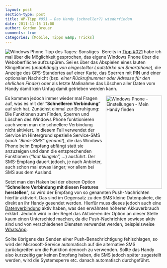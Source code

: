 ```yaml
---
layout: post
section-type: post
title: WP-Tipp #051 – Das Handy (schneller?) wiederfinden
date: 2011-11-15 11:00
author: Gordon Breuer
comments: true
categories: [Mobile, Tipps &amp; Tricks]
---
```

<p><img style="margin: 0px 10px 0px 0px; display: inline; float: left" title="" alt="Windows Phone Tipp des Tages: Sonstiges" align="left" src="http://anheledirwp.blob.core.windows.net/wordpress/2011/11/sonstiges1.png" /></p>  <p>Bereits in <a href="/post/2011/09/30/WP-Tipp-021&ndash;Ubersicht-der-wichtigsten-Daten-im-Web.aspx">Tipp #021</a> habe ich mal über die Möglichkeit gesprochen, das eigene Windows Phone über die Weboberfläche aufzuspüren. Sei es über das Abspielen eines lauten Klingeltones (<em>unabhängig von eingestellter Lautstärke am Smartphone</em>), die Anzeige des GPS-Standortes auf einer Karte, das Sperren mit PIN und einer optionalen Nachricht (<em>bsp. einer Rückrufnummer oder Adresse für den ehrlichen Finder</em>) oder als letzte Maßnahme das Löschen aller Daten vom Handy damit kein Unfug damit getrieben werden kann.</p>  <p><img style="margin: 0px 0px 0px 10px; display: inline; float: right" title="" alt="Windows Phone - Einstellungen - Mein Handy finden" align="right" src="http://anheledirwp.blob.core.windows.net/wordpress/2011/11/6347190658_b41ffa0591.jpg" width="180" height="300" /></p>  <p>Es kommen jedoch immer wieder mal Fragen auf, was es mit der “<strong>Schnelleren Verbindung</strong>” auf sich hat. Zunächst einmal zur Beruhigung: Die Funktionen zum Finden, Sperren und Löschen des Windows Phone funktionieren auch wenn man die schnellere Verbindung nicht aktiviert. In diesem Fall verwendet der Service im Hintergrund spezielle Service-SMS (<em>auch “Binär-SMS” genannt</em>), die das Windows Phone beim Empfang abfängt statt sie anzuzeigen und dann die entsprechenden Funktionen (<em>“laut klingeln”, …</em>) ausführt. Der SMS-Empfang dauert jedoch, je nach Anbieter, auch schon mal etwas länger; vor allem bei SMS aus dem Ausland.</p>  <p>Setzt man den Haken bei der oberen Option “<strong>Schnellere Verbindung mit diesen Features herstellen</strong>”, so wird der Empfang von so genannten Push-Nachrichten hierfür aktiviert. Das sind im Gegensatz zu den SMS kleine Datenpakete, die direkt an ihr Handy gesendet werden. Hierfür muss dieses jedoch auch eine <a href="/post/2011/10/07/WP-Tipp-025-&ndash;-Datenverbindungen.aspx">Datenverbindung</a> aktiv haben, was den erwähnten höheren Akkuverbrauch erklärt. Jedoch wird in der Regel das Aktivieren der Option an dieser Stelle kaum einen Unterschied machen, da die Push-Nachrichten sowieso aktiv sind und von verschiedenen Diensten verwendet werden, beispielsweise <a href="http://www.windowsphone.com/de-DE/apps/218a0ebb-1585-4c7e-a9ec-054cf4569a79">WhatsApp</a>.</p>  <p>Sollte übrigens das Senden eíner Push-Benachrichtigung fehlschlagen, so wird der Microsoft-Service automatisch auf die alternative SMS zurückgreifen um die Funktion dennoch zu verwenden. Sollte das Handy also kurzzeitig gar keinen Empfang haben, die SMS jedoch später zugestellt werden, wird die Systemsperre etc. danach automatisch durchgeführt.</p>
